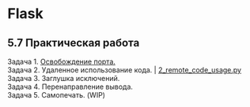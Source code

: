 # Flask
## 5.7 Практическая работа

Задача 1. [Освобождение порта.](https://github.com/wafflelios/Python-Advanced/blob/main/mod5/1.%20%D0%9E%D1%81%D0%B2%D0%BE%D0%B1%D0%BE%D0%B6%D0%B4%D0%B5%D0%BD%D0%B8%D0%B5%20%D0%BF%D0%BE%D1%80%D1%82%D0%B0.py)<br>
Задача 2. Удаленное использование кода. | [2_remote_code_usage.py](https://github.com/wafflelios/Python-Advanced/blob/main/mod5/2.%20%D0%A3%D0%B4%D0%B0%D0%BB%D0%B5%D0%BD%D0%BD%D0%BE%D0%B5%20%D0%B8%D1%81%D0%BF%D0%BE%D0%BB%D0%BD%D0%B5%D0%BD%D0%B8%D0%B5%20%D0%BA%D0%BE%D0%B4%D0%B0.py)<br>
Задача 3. Заглушка исключений.<br>
Задача 4. Перенаправление вывода.<br>
Задача 5. Самопечать. (WIP)
